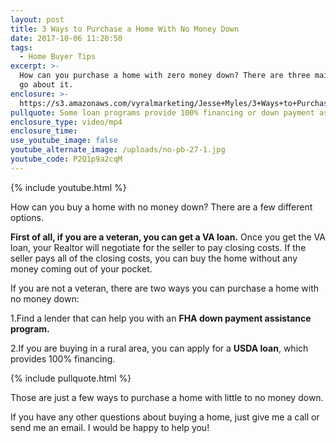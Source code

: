 ```yaml
---
layout: post
title: 3 Ways to Purchase a Home With No Money Down
date: 2017-10-06 11:20:50
tags:
  - Home Buyer Tips
excerpt: >-
  How can you purchase a home with zero money down? There are three main ways to
  go about it.
enclosure: >-
  https://s3.amazonaws.com/vyralmarketing/Jesse+Myles/3+Ways+to+Purchase+a+Home+With+No+Money+Down.mp4
pullquote: Some loan programs provide 100% financing or down payment assistance.
enclosure_type: video/mp4
enclosure_time:
use_youtube_image: false
youtube_alternate_image: /uploads/no-pb-27-1.jpg
youtube_code: P2Q1p9a2cqM
---
```



{% include youtube.html %}

How can you buy a home with no money down? There are a few different options.

**First of all, if you are a veteran, you can get a VA loan.** Once you get the VA loan, your Realtor will negotiate for the seller to pay closing costs. If the seller pays all of the closing costs, you can buy the home without any money coming out of your pocket.

If you are not a veteran, there are two ways you can purchase a home with no money down:

1.Find a lender that can help you with an **FHA down payment assistance program.**

2.If you are buying in a rural area, you can apply for a **USDA loan**, which provides 100% financing.

{% include pullquote.html %}

Those are just a few ways to purchase a home with little to no money down.

If you have any other questions about buying a home, just give me a call or send me an email. I would be happy to help you!